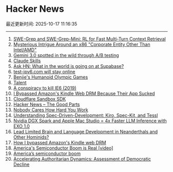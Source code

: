 # Hacker News

最近更新时间: 2025-10-17 11:16:35

--- 
1. [SWE-Grep and SWE-Grep-Mini: RL for Fast Multi-Turn Context Retrieval](https://cognition.ai/blog/swe-grep) 
2. [Mysterious Intrigue Around an x86 "Corporate Entity Other Than Intel/AMD"](https://www.phoronix.com/news/x86-Opcodes-Not-AMD-Or-Intel) 
3. [Gemini 3.0 spotted in the wild through A/B testing](https://ricklamers.io/posts/gemini-3-spotted-in-the-wild/) 
4. [Claude Skills](https://www.anthropic.com/news/skills) 
5. [Ask HN: What in the world is going on at Supabase?](https://news.ycombinator.com/item?id=45609621) 
6. [test-ipv6.com will stay online](https://status.test-ipv6.com) 
7. [Benjie's Humanoid Olympic Games](https://generalrobots.substack.com/p/benjies-humanoid-olympic-games) 
8. [Talent](https://www.felixstocker.com/blog/talent) 
9. [A conspiracy to kill IE6 (2019)](https://blog.chriszacharias.com/a-conspiracy-to-kill-ie6) 
10. [I Bypassed Amazon's Kindle Web DRM Because Their App Sucked](https://blog.pixelmelt.dev/kindle-web-drm/) 
11. [Cloudflare Sandbox SDK](https://sandbox.cloudflare.com/) 
12. [Hacker News – The Good Parts](https://smartmic.bearblog.dev/why-hacker-news/) 
13. [Nobody Cares How Hard You Work](https://alifeengineered.substack.com/p/nobody-cares-how-hard-you-work) 
14. [Understanding Spec-Driven-Development: Kiro, Spec-Kit, and Tessl](https://martinfowler.com/articles/exploring-gen-ai/sdd-3-tools.html) 
15. [Nvidia DGX Spark and Apple Mac Studio = 4x Faster LLM Inference with EXO 1.0](https://blog.exolabs.net/nvidia-dgx-spark/) 
16. [Lead Limited Brain and Language Development in Neanderthals and Other Hominids?](https://today.ucsd.edu/story/did-lead-limit-brain-and-language-development-in-neanderthals-and-other-extinct-hominids) 
17. [How I bypassed Amazon's Kindle web DRM](https://blog.pixelmelt.dev/kindle-web-drm/) 
18. [America's Semiconductor Boom is Real [video]](https://www.youtube.com/watch?v=T-jt3qBzJ4A) 
19. [America’s semiconductor boom](https://www.youtube.com/watch?v=T-jt3qBzJ4A) 
20. [Accelerating Authoritarian Dynamics: Assessment of Democratic Decline](https://steadystate1.substack.com/p/accelerating-authoritarian-dynamics) 
